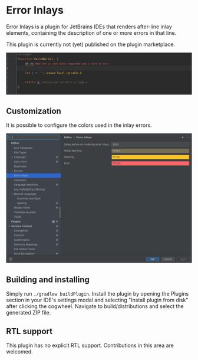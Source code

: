 # Error Inlays

Error Inlays is a plugin for JetBrains IDEs that renders after-line inlay elements,
containing the description of one or more errors in that line.

This plugin is currently not (yet) published on the plugin marketplace.

![](screenshot.png)

## Customization

It is possible to configure the colors used in the inlay errors.

![](settings.png)

## Building and installing

Simply run `./gradlew buildPlugin`.
Install the plugin by opening the Plugins section in your IDE's settings modal
and selecting "Install plugin from disk" after clicking the cogwheel.
Navigate to build/distributions and select the generated ZIP file.

## RTL support

This plugin has no explicit RTL support. 
Contributions in this area are welcomed.
